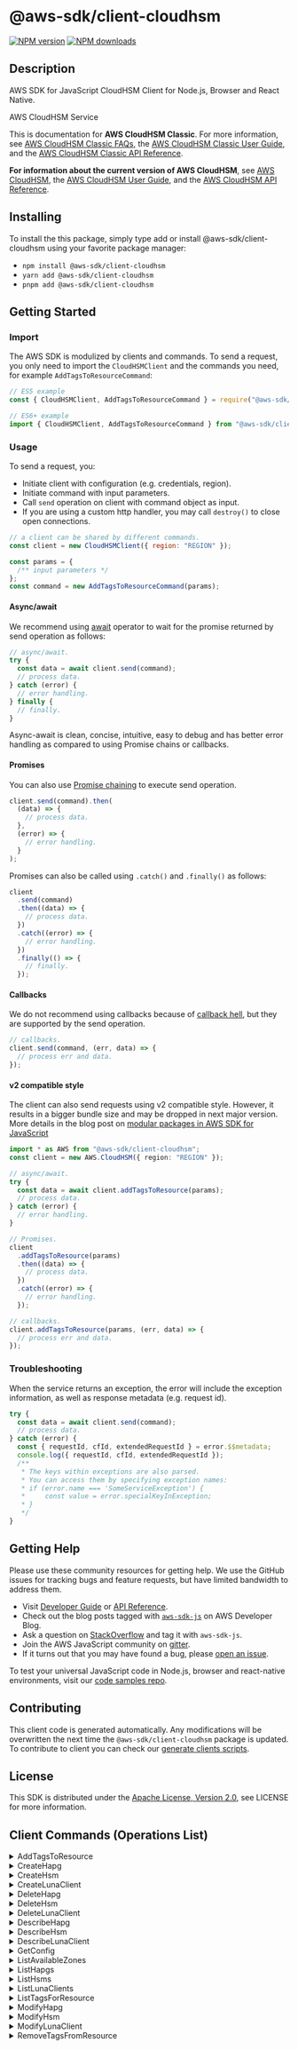 <!-- generated file, do not edit directly -->

# @aws-sdk/client-cloudhsm

[![NPM version](https://img.shields.io/npm/v/@aws-sdk/client-cloudhsm/latest.svg)](https://www.npmjs.com/package/@aws-sdk/client-cloudhsm)
[![NPM downloads](https://img.shields.io/npm/dm/@aws-sdk/client-cloudhsm.svg)](https://www.npmjs.com/package/@aws-sdk/client-cloudhsm)

## Description

AWS SDK for JavaScript CloudHSM Client for Node.js, Browser and React Native.

<fullname>AWS CloudHSM Service</fullname>

<p>This is documentation for <b>AWS CloudHSM Classic</b>. For
more information, see <a href="http://aws.amazon.com/cloudhsm/faqs-classic/">AWS CloudHSM
Classic FAQs</a>, the <a href="https://docs.aws.amazon.com/cloudhsm/classic/userguide/">AWS
CloudHSM Classic User Guide</a>, and the <a href="https://docs.aws.amazon.com/cloudhsm/classic/APIReference/">AWS CloudHSM Classic API Reference</a>.</p>
<p>
<b>For information about the current version of AWS
CloudHSM</b>, see <a href="http://aws.amazon.com/cloudhsm/">AWS CloudHSM</a>, the
<a href="https://docs.aws.amazon.com/cloudhsm/latest/userguide/">AWS CloudHSM User Guide</a>,
and the <a href="https://docs.aws.amazon.com/cloudhsm/latest/APIReference/">AWS CloudHSM API
Reference</a>.</p>

## Installing

To install the this package, simply type add or install @aws-sdk/client-cloudhsm
using your favorite package manager:

- `npm install @aws-sdk/client-cloudhsm`
- `yarn add @aws-sdk/client-cloudhsm`
- `pnpm add @aws-sdk/client-cloudhsm`

## Getting Started

### Import

The AWS SDK is modulized by clients and commands.
To send a request, you only need to import the `CloudHSMClient` and
the commands you need, for example `AddTagsToResourceCommand`:

```js
// ES5 example
const { CloudHSMClient, AddTagsToResourceCommand } = require("@aws-sdk/client-cloudhsm");
```

```ts
// ES6+ example
import { CloudHSMClient, AddTagsToResourceCommand } from "@aws-sdk/client-cloudhsm";
```

### Usage

To send a request, you:

- Initiate client with configuration (e.g. credentials, region).
- Initiate command with input parameters.
- Call `send` operation on client with command object as input.
- If you are using a custom http handler, you may call `destroy()` to close open connections.

```js
// a client can be shared by different commands.
const client = new CloudHSMClient({ region: "REGION" });

const params = {
  /** input parameters */
};
const command = new AddTagsToResourceCommand(params);
```

#### Async/await

We recommend using [await](https://developer.mozilla.org/en-US/docs/Web/JavaScript/Reference/Operators/await)
operator to wait for the promise returned by send operation as follows:

```js
// async/await.
try {
  const data = await client.send(command);
  // process data.
} catch (error) {
  // error handling.
} finally {
  // finally.
}
```

Async-await is clean, concise, intuitive, easy to debug and has better error handling
as compared to using Promise chains or callbacks.

#### Promises

You can also use [Promise chaining](https://developer.mozilla.org/en-US/docs/Web/JavaScript/Guide/Using_promises#chaining)
to execute send operation.

```js
client.send(command).then(
  (data) => {
    // process data.
  },
  (error) => {
    // error handling.
  }
);
```

Promises can also be called using `.catch()` and `.finally()` as follows:

```js
client
  .send(command)
  .then((data) => {
    // process data.
  })
  .catch((error) => {
    // error handling.
  })
  .finally(() => {
    // finally.
  });
```

#### Callbacks

We do not recommend using callbacks because of [callback hell](http://callbackhell.com/),
but they are supported by the send operation.

```js
// callbacks.
client.send(command, (err, data) => {
  // process err and data.
});
```

#### v2 compatible style

The client can also send requests using v2 compatible style.
However, it results in a bigger bundle size and may be dropped in next major version. More details in the blog post
on [modular packages in AWS SDK for JavaScript](https://aws.amazon.com/blogs/developer/modular-packages-in-aws-sdk-for-javascript/)

```ts
import * as AWS from "@aws-sdk/client-cloudhsm";
const client = new AWS.CloudHSM({ region: "REGION" });

// async/await.
try {
  const data = await client.addTagsToResource(params);
  // process data.
} catch (error) {
  // error handling.
}

// Promises.
client
  .addTagsToResource(params)
  .then((data) => {
    // process data.
  })
  .catch((error) => {
    // error handling.
  });

// callbacks.
client.addTagsToResource(params, (err, data) => {
  // process err and data.
});
```

### Troubleshooting

When the service returns an exception, the error will include the exception information,
as well as response metadata (e.g. request id).

```js
try {
  const data = await client.send(command);
  // process data.
} catch (error) {
  const { requestId, cfId, extendedRequestId } = error.$$metadata;
  console.log({ requestId, cfId, extendedRequestId });
  /**
   * The keys within exceptions are also parsed.
   * You can access them by specifying exception names:
   * if (error.name === 'SomeServiceException') {
   *     const value = error.specialKeyInException;
   * }
   */
}
```

## Getting Help

Please use these community resources for getting help.
We use the GitHub issues for tracking bugs and feature requests, but have limited bandwidth to address them.

- Visit [Developer Guide](https://docs.aws.amazon.com/sdk-for-javascript/v3/developer-guide/welcome.html)
  or [API Reference](https://docs.aws.amazon.com/AWSJavaScriptSDK/v3/latest/index.html).
- Check out the blog posts tagged with [`aws-sdk-js`](https://aws.amazon.com/blogs/developer/tag/aws-sdk-js/)
  on AWS Developer Blog.
- Ask a question on [StackOverflow](https://stackoverflow.com/questions/tagged/aws-sdk-js) and tag it with `aws-sdk-js`.
- Join the AWS JavaScript community on [gitter](https://gitter.im/aws/aws-sdk-js-v3).
- If it turns out that you may have found a bug, please [open an issue](https://github.com/aws/aws-sdk-js-v3/issues/new/choose).

To test your universal JavaScript code in Node.js, browser and react-native environments,
visit our [code samples repo](https://github.com/aws-samples/aws-sdk-js-tests).

## Contributing

This client code is generated automatically. Any modifications will be overwritten the next time the `@aws-sdk/client-cloudhsm` package is updated.
To contribute to client you can check our [generate clients scripts](https://github.com/aws/aws-sdk-js-v3/tree/main/scripts/generate-clients).

## License

This SDK is distributed under the
[Apache License, Version 2.0](http://www.apache.org/licenses/LICENSE-2.0),
see LICENSE for more information.

## Client Commands (Operations List)

<details>
<summary>
AddTagsToResource
</summary>

[Command API Reference](https://docs.aws.amazon.com/AWSJavaScriptSDK/v3/latest/clients/client-cloudhsm/classes/addtagstoresourcecommand.html) / [Input](https://docs.aws.amazon.com/AWSJavaScriptSDK/v3/latest/clients/client-cloudhsm/interfaces/addtagstoresourcecommandinput.html) / [Output](https://docs.aws.amazon.com/AWSJavaScriptSDK/v3/latest/clients/client-cloudhsm/interfaces/addtagstoresourcecommandoutput.html)

</details>
<details>
<summary>
CreateHapg
</summary>

[Command API Reference](https://docs.aws.amazon.com/AWSJavaScriptSDK/v3/latest/clients/client-cloudhsm/classes/createhapgcommand.html) / [Input](https://docs.aws.amazon.com/AWSJavaScriptSDK/v3/latest/clients/client-cloudhsm/interfaces/createhapgcommandinput.html) / [Output](https://docs.aws.amazon.com/AWSJavaScriptSDK/v3/latest/clients/client-cloudhsm/interfaces/createhapgcommandoutput.html)

</details>
<details>
<summary>
CreateHsm
</summary>

[Command API Reference](https://docs.aws.amazon.com/AWSJavaScriptSDK/v3/latest/clients/client-cloudhsm/classes/createhsmcommand.html) / [Input](https://docs.aws.amazon.com/AWSJavaScriptSDK/v3/latest/clients/client-cloudhsm/interfaces/createhsmcommandinput.html) / [Output](https://docs.aws.amazon.com/AWSJavaScriptSDK/v3/latest/clients/client-cloudhsm/interfaces/createhsmcommandoutput.html)

</details>
<details>
<summary>
CreateLunaClient
</summary>

[Command API Reference](https://docs.aws.amazon.com/AWSJavaScriptSDK/v3/latest/clients/client-cloudhsm/classes/createlunaclientcommand.html) / [Input](https://docs.aws.amazon.com/AWSJavaScriptSDK/v3/latest/clients/client-cloudhsm/interfaces/createlunaclientcommandinput.html) / [Output](https://docs.aws.amazon.com/AWSJavaScriptSDK/v3/latest/clients/client-cloudhsm/interfaces/createlunaclientcommandoutput.html)

</details>
<details>
<summary>
DeleteHapg
</summary>

[Command API Reference](https://docs.aws.amazon.com/AWSJavaScriptSDK/v3/latest/clients/client-cloudhsm/classes/deletehapgcommand.html) / [Input](https://docs.aws.amazon.com/AWSJavaScriptSDK/v3/latest/clients/client-cloudhsm/interfaces/deletehapgcommandinput.html) / [Output](https://docs.aws.amazon.com/AWSJavaScriptSDK/v3/latest/clients/client-cloudhsm/interfaces/deletehapgcommandoutput.html)

</details>
<details>
<summary>
DeleteHsm
</summary>

[Command API Reference](https://docs.aws.amazon.com/AWSJavaScriptSDK/v3/latest/clients/client-cloudhsm/classes/deletehsmcommand.html) / [Input](https://docs.aws.amazon.com/AWSJavaScriptSDK/v3/latest/clients/client-cloudhsm/interfaces/deletehsmcommandinput.html) / [Output](https://docs.aws.amazon.com/AWSJavaScriptSDK/v3/latest/clients/client-cloudhsm/interfaces/deletehsmcommandoutput.html)

</details>
<details>
<summary>
DeleteLunaClient
</summary>

[Command API Reference](https://docs.aws.amazon.com/AWSJavaScriptSDK/v3/latest/clients/client-cloudhsm/classes/deletelunaclientcommand.html) / [Input](https://docs.aws.amazon.com/AWSJavaScriptSDK/v3/latest/clients/client-cloudhsm/interfaces/deletelunaclientcommandinput.html) / [Output](https://docs.aws.amazon.com/AWSJavaScriptSDK/v3/latest/clients/client-cloudhsm/interfaces/deletelunaclientcommandoutput.html)

</details>
<details>
<summary>
DescribeHapg
</summary>

[Command API Reference](https://docs.aws.amazon.com/AWSJavaScriptSDK/v3/latest/clients/client-cloudhsm/classes/describehapgcommand.html) / [Input](https://docs.aws.amazon.com/AWSJavaScriptSDK/v3/latest/clients/client-cloudhsm/interfaces/describehapgcommandinput.html) / [Output](https://docs.aws.amazon.com/AWSJavaScriptSDK/v3/latest/clients/client-cloudhsm/interfaces/describehapgcommandoutput.html)

</details>
<details>
<summary>
DescribeHsm
</summary>

[Command API Reference](https://docs.aws.amazon.com/AWSJavaScriptSDK/v3/latest/clients/client-cloudhsm/classes/describehsmcommand.html) / [Input](https://docs.aws.amazon.com/AWSJavaScriptSDK/v3/latest/clients/client-cloudhsm/interfaces/describehsmcommandinput.html) / [Output](https://docs.aws.amazon.com/AWSJavaScriptSDK/v3/latest/clients/client-cloudhsm/interfaces/describehsmcommandoutput.html)

</details>
<details>
<summary>
DescribeLunaClient
</summary>

[Command API Reference](https://docs.aws.amazon.com/AWSJavaScriptSDK/v3/latest/clients/client-cloudhsm/classes/describelunaclientcommand.html) / [Input](https://docs.aws.amazon.com/AWSJavaScriptSDK/v3/latest/clients/client-cloudhsm/interfaces/describelunaclientcommandinput.html) / [Output](https://docs.aws.amazon.com/AWSJavaScriptSDK/v3/latest/clients/client-cloudhsm/interfaces/describelunaclientcommandoutput.html)

</details>
<details>
<summary>
GetConfig
</summary>

[Command API Reference](https://docs.aws.amazon.com/AWSJavaScriptSDK/v3/latest/clients/client-cloudhsm/classes/getconfigcommand.html) / [Input](https://docs.aws.amazon.com/AWSJavaScriptSDK/v3/latest/clients/client-cloudhsm/interfaces/getconfigcommandinput.html) / [Output](https://docs.aws.amazon.com/AWSJavaScriptSDK/v3/latest/clients/client-cloudhsm/interfaces/getconfigcommandoutput.html)

</details>
<details>
<summary>
ListAvailableZones
</summary>

[Command API Reference](https://docs.aws.amazon.com/AWSJavaScriptSDK/v3/latest/clients/client-cloudhsm/classes/listavailablezonescommand.html) / [Input](https://docs.aws.amazon.com/AWSJavaScriptSDK/v3/latest/clients/client-cloudhsm/interfaces/listavailablezonescommandinput.html) / [Output](https://docs.aws.amazon.com/AWSJavaScriptSDK/v3/latest/clients/client-cloudhsm/interfaces/listavailablezonescommandoutput.html)

</details>
<details>
<summary>
ListHapgs
</summary>

[Command API Reference](https://docs.aws.amazon.com/AWSJavaScriptSDK/v3/latest/clients/client-cloudhsm/classes/listhapgscommand.html) / [Input](https://docs.aws.amazon.com/AWSJavaScriptSDK/v3/latest/clients/client-cloudhsm/interfaces/listhapgscommandinput.html) / [Output](https://docs.aws.amazon.com/AWSJavaScriptSDK/v3/latest/clients/client-cloudhsm/interfaces/listhapgscommandoutput.html)

</details>
<details>
<summary>
ListHsms
</summary>

[Command API Reference](https://docs.aws.amazon.com/AWSJavaScriptSDK/v3/latest/clients/client-cloudhsm/classes/listhsmscommand.html) / [Input](https://docs.aws.amazon.com/AWSJavaScriptSDK/v3/latest/clients/client-cloudhsm/interfaces/listhsmscommandinput.html) / [Output](https://docs.aws.amazon.com/AWSJavaScriptSDK/v3/latest/clients/client-cloudhsm/interfaces/listhsmscommandoutput.html)

</details>
<details>
<summary>
ListLunaClients
</summary>

[Command API Reference](https://docs.aws.amazon.com/AWSJavaScriptSDK/v3/latest/clients/client-cloudhsm/classes/listlunaclientscommand.html) / [Input](https://docs.aws.amazon.com/AWSJavaScriptSDK/v3/latest/clients/client-cloudhsm/interfaces/listlunaclientscommandinput.html) / [Output](https://docs.aws.amazon.com/AWSJavaScriptSDK/v3/latest/clients/client-cloudhsm/interfaces/listlunaclientscommandoutput.html)

</details>
<details>
<summary>
ListTagsForResource
</summary>

[Command API Reference](https://docs.aws.amazon.com/AWSJavaScriptSDK/v3/latest/clients/client-cloudhsm/classes/listtagsforresourcecommand.html) / [Input](https://docs.aws.amazon.com/AWSJavaScriptSDK/v3/latest/clients/client-cloudhsm/interfaces/listtagsforresourcecommandinput.html) / [Output](https://docs.aws.amazon.com/AWSJavaScriptSDK/v3/latest/clients/client-cloudhsm/interfaces/listtagsforresourcecommandoutput.html)

</details>
<details>
<summary>
ModifyHapg
</summary>

[Command API Reference](https://docs.aws.amazon.com/AWSJavaScriptSDK/v3/latest/clients/client-cloudhsm/classes/modifyhapgcommand.html) / [Input](https://docs.aws.amazon.com/AWSJavaScriptSDK/v3/latest/clients/client-cloudhsm/interfaces/modifyhapgcommandinput.html) / [Output](https://docs.aws.amazon.com/AWSJavaScriptSDK/v3/latest/clients/client-cloudhsm/interfaces/modifyhapgcommandoutput.html)

</details>
<details>
<summary>
ModifyHsm
</summary>

[Command API Reference](https://docs.aws.amazon.com/AWSJavaScriptSDK/v3/latest/clients/client-cloudhsm/classes/modifyhsmcommand.html) / [Input](https://docs.aws.amazon.com/AWSJavaScriptSDK/v3/latest/clients/client-cloudhsm/interfaces/modifyhsmcommandinput.html) / [Output](https://docs.aws.amazon.com/AWSJavaScriptSDK/v3/latest/clients/client-cloudhsm/interfaces/modifyhsmcommandoutput.html)

</details>
<details>
<summary>
ModifyLunaClient
</summary>

[Command API Reference](https://docs.aws.amazon.com/AWSJavaScriptSDK/v3/latest/clients/client-cloudhsm/classes/modifylunaclientcommand.html) / [Input](https://docs.aws.amazon.com/AWSJavaScriptSDK/v3/latest/clients/client-cloudhsm/interfaces/modifylunaclientcommandinput.html) / [Output](https://docs.aws.amazon.com/AWSJavaScriptSDK/v3/latest/clients/client-cloudhsm/interfaces/modifylunaclientcommandoutput.html)

</details>
<details>
<summary>
RemoveTagsFromResource
</summary>

[Command API Reference](https://docs.aws.amazon.com/AWSJavaScriptSDK/v3/latest/clients/client-cloudhsm/classes/removetagsfromresourcecommand.html) / [Input](https://docs.aws.amazon.com/AWSJavaScriptSDK/v3/latest/clients/client-cloudhsm/interfaces/removetagsfromresourcecommandinput.html) / [Output](https://docs.aws.amazon.com/AWSJavaScriptSDK/v3/latest/clients/client-cloudhsm/interfaces/removetagsfromresourcecommandoutput.html)

</details>
